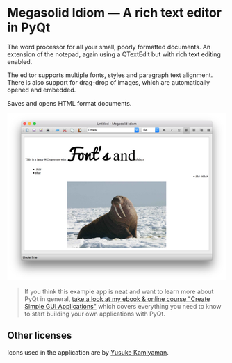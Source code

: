 # Megasolid Idiom — A rich text editor in PyQt

The word processor for all your small, poorly formatted documents. 
An extension of the notepad, again using a QTextEdit but with rich
text editing enabled. 
 
The editor supports multiple fonts, styles and paragraph text alignment.
There is also support for drag-drop of images, which are automatically
opened and embedded.

Saves and opens HTML format documents.
 
![Wordprocessor](screenshot-wordprocessor.jpg)

> If you think this example app is neat and want to learn more about
PyQt in general, [take a look at my ebook & online course
"Create Simple GUI Applications"](https://martinfitzpatrick.name/create-simple-gui-applications)
which covers everything you need to know to start building your own applications with PyQt.

## Other licenses

Icons used in the application are by [Yusuke Kamiyaman](http://p.yusukekamiyamane.com/).
